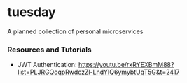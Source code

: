 # tuesday

A planned collection of personal microservices

### Resources and Tutorials

- JWT Authentication: https://youtu.be/rxRYEXBmM88?list=PLJRGQoqpRwdczZl-LndYIQ6ymybtUqT5G&t=2417
